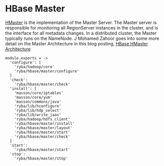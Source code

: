 
# HBase Master

[HMaster](http://hbase.apache.org/book.html#_master) is the implementation of the Master Server.
The Master server is responsible for monitoring all RegionServer instances in the cluster, and is the interface for all metadata changes.
In a distributed cluster, the Master typically runs on the NameNode.
J Mohamed Zahoor goes into some more detail on the Master Architecture in this blog posting, [HBase HMaster Architecture](http://blog.zahoor.in/2012/08/hbase-hmaster-architecture/)

    module.exports = ->
      'configure': [
        'ryba/hadoop/core'
        'ryba/hbase/master/configure'
      ]
      'check':
        'ryba/hbase/master/check'
      'install': [
        'masson/core/iptables'
        'masson/core/yum'
        'masson/commons/java'
        'ryba/lib/hconfigure'
        'ryba/lib/hdp_select'
        'ryba/lib/write_jaas'
        'ryba/hadoop/hdfs_client'
        'ryba/hbase/master/install'
        'ryba/hbase/master/layout'
        'ryba/hbase/master/start'
        'ryba/hbase/master/check'
      ]
      'start':
        'ryba/hbase/master/start'
      'stop':
        'ryba/hbase/master/stop'
